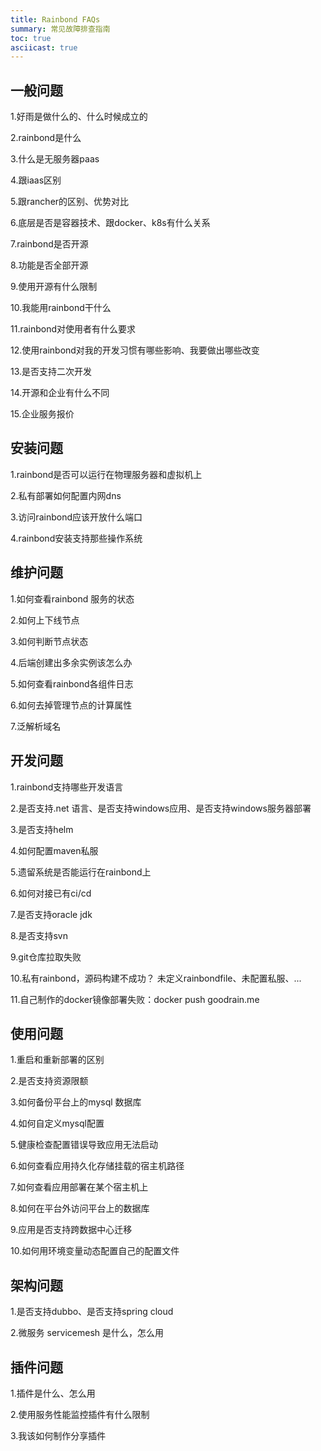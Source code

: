 ```yaml
---
title: Rainbond FAQs
summary: 常见故障排查指南
toc: true
asciicast: true
---
```


## 一般问题

1.好雨是做什么的、什么时候成立的

2.rainbond是什么

3.什么是无服务器paas

4.跟iaas区别

5.跟rancher的区别、优势对比

6.底层是否是容器技术、跟docker、k8s有什么关系

7.rainbond是否开源

8.功能是否全部开源

9.使用开源有什么限制

10.我能用rainbond干什么

11.rainbond对使用者有什么要求

12.使用rainbond对我的开发习惯有哪些影响、我要做出哪些改变

13.是否支持二次开发

14.开源和企业有什么不同

15.企业服务报价

## 安装问题

1.rainbond是否可以运行在物理服务器和虚拟机上

<!-- salt启动不起来？
salt安装失败？
salt-master  salt-minion  联系超时，salt-minion无响应 -->

2.私有部署如何配置内网dns

3.访问rainbond应该开放什么端口

4.rainbond安装支持那些操作系统

## 维护问题

1.如何查看rainbond 服务的状态

2.如何上下线节点

3.如何判断节点状态

4.后端创建出多余实例该怎么办

5.如何查看rainbond各组件日志

6.如何去掉管理节点的计算属性

7.泛解析域名

## 开发问题

1.rainbond支持哪些开发语言

2.是否支持.net 语言、是否支持windows应用、是否支持windows服务器部署

3.是否支持helm

4.如何配置maven私服

5.遗留系统是否能运行在rainbond上

6.如何对接已有ci/cd

7.是否支持oracle  jdk 

8.是否支持svn

9.git仓库拉取失败

10.私有rainbond，源码构建不成功？   未定义rainbondfile、未配置私服、...

11.自己制作的docker镜像部署失败：docker push goodrain.me

## 使用问题

1.重启和重新部署的区别

2.是否支持资源限额

3.如何备份平台上的mysql 数据库

4.如何自定义mysql配置

5.健康检查配置错误导致应用无法启动

6.如何查看应用持久化存储挂载的宿主机路径

7.如何查看应用部署在某个宿主机上

8.如何在平台外访问平台上的数据库

9.应用是否支持跨数据中心迁移

10.如何用环境变量动态配置自己的配置文件

## 架构问题

1.是否支持dubbo、是否支持spring cloud

2.微服务  servicemesh 是什么，怎么用

## 插件问题

1.插件是什么、怎么用

2.使用服务性能监控插件有什么限制

3.我该如何制作分享插件